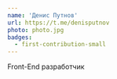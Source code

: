 ```yaml
---
name: 'Денис Путнов'
url: https://t.me/denisputnov
photo: photo.jpg
badges:
  - first-contribution-small
---
```


Front-End разработчик
